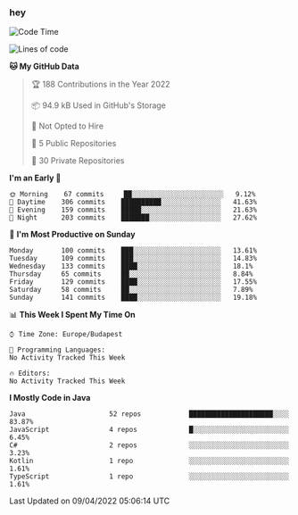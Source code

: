 ### hey

<!--START_SECTION:waka-->
![Code Time](http://img.shields.io/badge/Code%20Time-653%20hrs%207%20mins-blue)

![Lines of code](https://img.shields.io/badge/From%20Hello%20World%20I%27ve%20Written-485%20Thousand%20lines%20of%20code-blue)

**🐱 My GitHub Data** 

> 🏆 188 Contributions in the Year 2022
 > 
> 📦 94.9 kB Used in GitHub's Storage 
 > 
> 🚫 Not Opted to Hire
 > 
> 📜 5 Public Repositories 
 > 
> 🔑 30 Private Repositories  
 > 
**I'm an Early 🐤** 

```text
🌞 Morning    67 commits     ██░░░░░░░░░░░░░░░░░░░░░░░   9.12% 
🌆 Daytime    306 commits    ██████████░░░░░░░░░░░░░░░   41.63% 
🌃 Evening    159 commits    █████░░░░░░░░░░░░░░░░░░░░   21.63% 
🌙 Night      203 commits    ███████░░░░░░░░░░░░░░░░░░   27.62%

```
📅 **I'm Most Productive on Sunday** 

```text
Monday       100 commits    ███░░░░░░░░░░░░░░░░░░░░░░   13.61% 
Tuesday      109 commits    ███░░░░░░░░░░░░░░░░░░░░░░   14.83% 
Wednesday    133 commits    ████░░░░░░░░░░░░░░░░░░░░░   18.1% 
Thursday     65 commits     ██░░░░░░░░░░░░░░░░░░░░░░░   8.84% 
Friday       129 commits    ████░░░░░░░░░░░░░░░░░░░░░   17.55% 
Saturday     58 commits     ██░░░░░░░░░░░░░░░░░░░░░░░   7.89% 
Sunday       141 commits    ████░░░░░░░░░░░░░░░░░░░░░   19.18%

```


📊 **This Week I Spent My Time On** 

```text
⌚︎ Time Zone: Europe/Budapest

💬 Programming Languages: 
No Activity Tracked This Week

🔥 Editors: 
No Activity Tracked This Week

```

**I Mostly Code in Java** 

```text
Java                     52 repos            █████████████████████░░░░   83.87% 
JavaScript               4 repos             █░░░░░░░░░░░░░░░░░░░░░░░░   6.45% 
C#                       2 repos             ░░░░░░░░░░░░░░░░░░░░░░░░░   3.23% 
Kotlin                   1 repo              ░░░░░░░░░░░░░░░░░░░░░░░░░   1.61% 
TypeScript               1 repo              ░░░░░░░░░░░░░░░░░░░░░░░░░   1.61%

```



 Last Updated on 09/04/2022 05:06:14 UTC
<!--END_SECTION:waka-->
